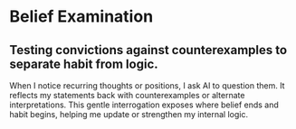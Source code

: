 # Belief Examination

## Testing convictions against counterexamples to separate habit from logic.

When I notice recurring thoughts or positions, I ask AI to question them. It reflects my statements back with counterexamples or alternate interpretations. This gentle interrogation exposes where belief ends and habit begins, helping me update or strengthen my internal logic.
